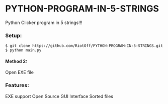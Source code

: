 # PYTHON-PROGRAM-IN-5-STRINGS
Python Clicker program in 5 strings!!!
### Setup:
```
$ git clone https://github.com/RiotOff/PYTHON-PROGRAM-IN-5-STRINGS.git
$ python main.py
```
#### Method 2:
Open EXE file
### Features:
EXE support
Open Source
GUI Interface
Sorted files
